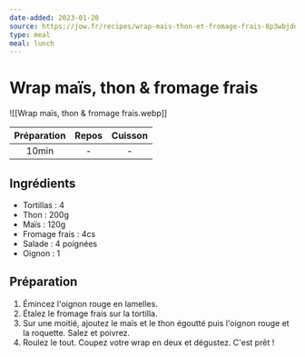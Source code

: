 ```yaml
---
date-added: 2023-01-20
source: https://jow.fr/recipes/wrap-mais-thon-et-fromage-frais-8p3wbjdd5jswaue60esp
type: meal
meal: lunch
---
```


# Wrap maïs, thon & fromage frais

![[Wrap maïs, thon & fromage frais.webp]]

| Préparation | Repos | Cuisson |
|:-----------:|:-----:|:-------:|
|    10min    |   -   |    -    |

## Ingrédients

- Tortillas : 4
- Thon : 200g
- Maïs : 120g
- Fromage frais : 4cs
- Salade : 4 poignées
- Oignon : 1

## Préparation

1. Émincez l'oignon rouge en lamelles.
2. Étalez le fromage frais sur la tortilla.
3. Sur une moitié, ajoutez le maïs et le thon égoutté puis l'oignon rouge et la roquette. Salez et poivrez.
4. Roulez le tout. Coupez votre wrap en deux et dégustez. C'est prêt !
